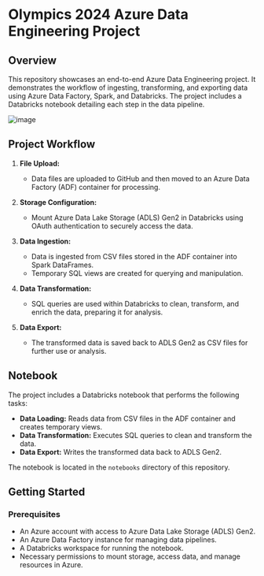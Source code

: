 # Olympics 2024 Azure Data Engineering Project

## Overview

This repository showcases an end-to-end Azure Data Engineering project. It demonstrates the workflow of ingesting, transforming, and exporting data using Azure Data Factory, Spark, and Databricks. The project includes a Databricks notebook detailing each step in the data pipeline.

![image](https://github.com/user-attachments/assets/7378bf86-0b65-45fb-8405-9aa3069d53e2)


## Project Workflow

1. **File Upload:**
   - Data files are uploaded to GitHub and then moved to an Azure Data Factory (ADF) container for processing.

2. **Storage Configuration:**
   - Mount Azure Data Lake Storage (ADLS) Gen2 in Databricks using OAuth authentication to securely access the data.

3. **Data Ingestion:**
   - Data is ingested from CSV files stored in the ADF container into Spark DataFrames.
   - Temporary SQL views are created for querying and manipulation.

4. **Data Transformation:**
   - SQL queries are used within Databricks to clean, transform, and enrich the data, preparing it for analysis.

5. **Data Export:**
   - The transformed data is saved back to ADLS Gen2 as CSV files for further use or analysis.

## Notebook

The project includes a Databricks notebook that performs the following tasks:
- **Data Loading:** Reads data from CSV files in the ADF container and creates temporary views.
- **Data Transformation:** Executes SQL queries to clean and transform the data.
- **Data Export:** Writes the transformed data back to ADLS Gen2.

The notebook is located in the `notebooks` directory of this repository.

## Getting Started

### Prerequisites

- An Azure account with access to Azure Data Lake Storage (ADLS) Gen2.
- An Azure Data Factory instance for managing data pipelines.
- A Databricks workspace for running the notebook.
- Necessary permissions to mount storage, access data, and manage resources in Azure.
